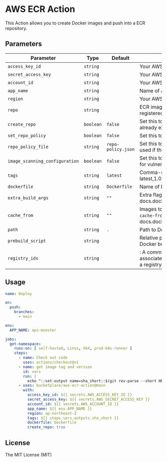 # AWS ECR Action

This Action allows you to create Docker images and push into a ECR repository.

## Parameters
| Parameter | Type | Default | Description |
|-----------|------|---------|-------------|
| `access_key_id` | `string` | | Your AWS access key id |
| `secret_access_key` | `string` | | Your AWS secret access key |
| `account_id` | `string` | | Your AWS Account ID |
| `app_name` | `string` | | Name of Application |
| `region` | `string` | | Your AWS region |
| `repo` | `string` | | ECR image repo to distribute other than the first array registered in ops-monster |
| `create_repo` | `boolean` | `false` | Set this to true to create the repository if it does not already exist |
| `set_repo_policy` | `boolean` | `false` | Set this to true to set a IAM policy on the repository |
| `repo_policy_file` | `string` | `repo-policy.json` | Set this to repository policy statement json file. only used if the set_repo_policy is set to true |
| `image_scanning_configuration` | `boolean` | `false` | Set this to True if you want AWS to scan your images for vulnerabilities |
| `tags` | `string` | `latest` | Comma-separated string of ECR image tags (ex latest,1.0.0,) |
| `dockerfile` | `string` | `Dockerfile` | Name of Dockerfile to use |
| `extra_build_args` | `string` | `""` | Extra flags to pass to docker build (see docs.docker.com/engine/reference/commandline/build) |
| `cache_from` | `string` | `""` | Images to use as cache for the docker build (see `--cache-from` argument docs.docker.com/engine/reference/commandline/build) |
| `path` | `string` | `.` | Path to Dockerfile, defaults to the working directory |
| `prebuild_script` | `string` | | Relative path from top-level to script to run before Docker build |
| `registry_ids` | `string` | | : A comma-delimited list of AWS account IDs that are associated with the ECR registries. If you do not specify a registry, the default ECR registry is assumed |

## Usage

```yaml
name: Deploy

on:
  push:
    branches:
      - main

env:
  APP_NAME: ops-monster

jobs:
  get-namespace:
    runs-on: [ self-hosted, Linux, X64, prod-k8s-runner ]
    steps:
      - name: Check out code
        uses: actions/checkout@v1
      - name: get image tag and version
        id: vars
        run: |
          echo "::set-output name=sha_short::$(git rev-parse --short HEAD)"
      - uses: bucketplace/aws-ecr-action@main
        with:
          access_key_id: ${{ secrets.AWS_ACCESS_KEY_ID }}
          secret_access_key: ${{ secrets.AWS_SECRET_ACCESS_KEY }}
          account_id: ${{ secrets.AWS_ACCOUNT_ID }}
          app_name: ${{ env.APP_NAME }}
          region: ap-northeast-2
          tags: ${{ steps.vars.outputs.sha_short }}
          dockerfile: Dockerfile
          create_repo: true
```

## License
The MIT License (MIT)
